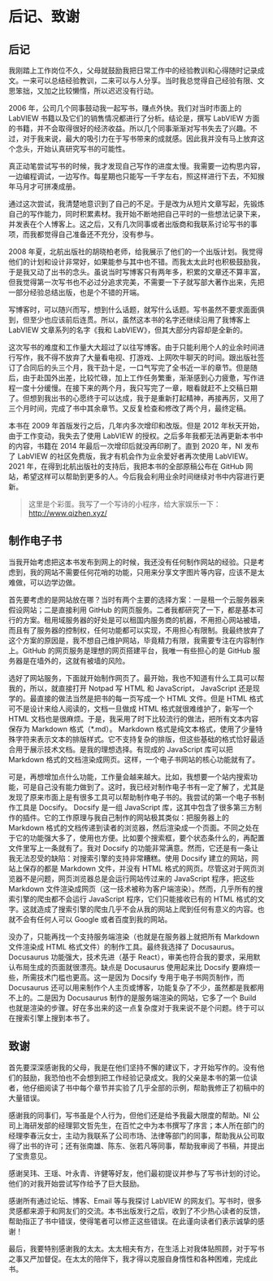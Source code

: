 # 后记、致谢

## 后记

我刚踏上工作岗位不久，父母就鼓励我把日常工作中的经验教训和心得随时记录成文。一来可以总结经验教训，二来可以与人分享。当时我总觉得自己经验有限、文思笨拙，又加之比较懒惰，所以迟迟没有行动。

2006 年，公司几个同事鼓动我一起写书，赚点外快。我们对当时市面上的 LabVIEW 书籍以及它们的销售情况都进行了分析。结论是，撰写 LabVIEW 方面的书籍，并不会取得很好的经济收益。所以几个同事渐渐对写书失去了兴趣。不过，对于我来说，最大的吸引力在于写书带来的成就感。因此我并没有马上放弃这个念头，开始认真研究写书的可能性。

真正动笔尝试写书的时候，我才发现自己写作的进度太慢。我需要一边构思内容，一边编程调试，一边写作。每星期也只能写一千字左右，照这样进行下去，不知猴年马月才可拼凑成册。

通过这次尝试，我清楚地意识到了自己的不足。于是改为从短片文章写起，先锻炼自己的写作能力，同时积累素材。我开始不断地把自己平时的一些想法记录下来，并发表在个人博客上。这之后，又有几次同事或者出版商和我联系讨论写书的事项，而我都觉得自己准备还不充分，没有参与。

2008 年夏，北航出版社的胡晓柏老师，给我展示了他们的一个出版计划。我觉得他们的计划和设计非常好，如果能参与其中也不错。而我太太此时也积极鼓励我，于是我又动了出书的念头。虽说当时写博客只有两年多，积累的文章还不算丰富，但我觉得第一次写书也不必过分追求完美，不需要一下子就写部大著作出来，先把一部分经验总结出版，也是个不错的开端。

写博客时，可以随兴而写，想到什么话题，就写什么话题。写书虽然不要求面面俱到，但至少也应该前后连贯。所以，虽然这本书的名字还继续沿用了我博客上 LabVIEW 文章系列的名字《我和 LabVIEW》，但其大部分内容却是全新的。

这次写书的难度和工作量大大超过了以往写博客。由于只能利用个人的业余时间进行写作，我不得不放弃了大量看电视、打游戏、上网吹牛聊天的时间。跟出版社签订了合同后的头三个月，我干劲十足，一口气写完了全书近一半的章节。但是随后，由于赴国外出差，比较忙碌，加上工作任务繁重，渐渐感到心力疲惫，写作进程一度十分缓慢。在接下来的两个月，我只写完了一章，眼看就赶不上交稿日期了。但想到我出书的心愿终于可以达成，我于是重新打起精神，再接再厉，又用了三个月时间，完成了书中其余章节。又反复检查和修改了两个月，最终定稿。

本书在 2009 年首版发行之后，几年内多次增印和改版。但是 2012 年秋天开始，由于工作变动，我失去了使用 LabVIEW 的授权。之后多年我都无法再更新本书中的内容，书籍在 2014 年最后一次增印后就没再印刷了。直到 2020 年，NI 发布了 LabVIEW 的社区免费版，我才有机会作为业余爱好者再次使用 LabVIEW。2021 年，在得到北航出版社的支持后，我把本书的全部原稿公布在 GitHub 网站，希望这样可以帮助到更多的人。今后我会利用业余时间继续对书中内容进行更新。

> 这里是个彩蛋。我写了一个写诗的小程序，给大家娱乐一下：<http://www.qizhen.xyz/>


## 制作电子书

当我开始考虑把这本书发布到网上的时候，我还没有任何制作网站的经验。只是考虑到，我的网站不需要任何花哨的功能，只用来分享文字图片等内容，应该不是太难做，可以边学边做。

首先要考虑的是网站放在哪？当时有两个主要的选择方案：一是租一个云服务器来假设网站；二是直接利用 GitHub 的网页服务。二者我都研究了一下，都是基本可行的方案。租用域服务器的好处是可以租国内服务商的机器，不用担心网站被墙，而且有了服务器的控制权，任何功能都可以实现，不用担心有限制。我最终放弃了这个方案的原因是，我不想自己维护网站，毕竟精力有限，我需要专注在内容制作上。GitHub 的网页服务是理想的网页搭建平台，我唯一有些担心的是 GitHub 服务器是在墙外的，这就有被墙的风险。

选好了网站服务，下面就开始制作网页了。最开始，我也不知道有什么工具可以帮我的，所以，就直接打开 Notpad 写 HTML 和 JavaScript， JavaScript 还是现学的。最直接的做法当然是把书的每一页写成一个 HTML 文件。但是 HTML 格式可不是设计来给人阅读的，文档一旦做成 HTML 格式就很难维护了，新写一个 HTML 文档也是很麻烦。于是，我采用了时下比较流行的做法，把所有文本内容保存为 Markdown 格式（\*.md）。 Markdown 格式是纯文本格式，使用了少量特殊字符来表示文本的排版样式。它不支持复杂的排版，但这些基础的格式恰好最适合用于展示技术文档。是我的理想选择。有现成的 JavaScript 库可以把 Markdown 格式的文档渲染成网页。这样，一个电子书网站的核心功能就有了。

可是，再想增加点什么功能，工作量会越来越大。比如，我想要一个站内搜索功能，可是自己没有能力做到了。这时，我已经对制作电子书有一定了解了，尤其是发现了原来市面上是有很多工具可以帮助制作电子书的。我尝试的第一个电子书制作工具是 Docsify。 Docsify 是一组 JavaScript 库，这其中包含了很多第三方制作的插件。它的工作原理与我自己制作的网站极其类似：把服务器上的 Markdown 格式的文档传递到读者的浏览器，然后渲染成一个页面。不同之处在于它的功能强大多了，使用也方便。比如要个搜索框，要个状态条什么的，再配置文件里写上一条就有了。我对 Docsify 的功能非常满意。然而，它还是有一条让我无法忍受的缺陷：对搜索引擎的支持非常糟糕。使用 Docsify 建立的网站，网站上保存的都是 Markdown 文件，并没有 HTML 格式的网页。尽管这对于网页浏览器不是问题，网页浏览器总是会运行网站传过来的 JavaScript 程序，把这些 Markdown 文件渲染成网页（这一技术被称为客户端渲染）。然而，几乎所有的搜索引擎的爬虫都不会运行 JavaScript 程序，它们只能接收已有的 HTML 格式的文字。这就造成了搜索引擎的爬虫几乎不会从我的网站上爬到任何有意义的内容。也就不会有任何人可以 Google 或者百度到我的网站。

没办了，只能再找一个支持服务端渲染（也就是在服务器上就把所有 Markdown 文件渲染成 HTML 格式文件）的制作工具。最终我选择了 Docusaurus。 Docusaurus 功能强大，技术先进（基于 React），审美也符合我的要求，采用默认布局生成的页面就很漂亮。缺点是 Docusaurus 使用起来比 Docsify 要麻烦一些，所需技术门槛也更高。这一是因为 Docsify 专用于电子书网页制作，而 Docusaurus 还可以用来制作个人主页或博客，功能复杂了不少，虽然都是我都用不上的。二是因为 Docusaurus 制作的是服务端渲染的网站，它多了一个 Build 也就是渲染的步骤。好在多出来的这一点复杂度对于我来说不是个问题。终于可以在搜索引擎上搜到本书了。


## 致谢

首先要深深感谢我的父母，我是在他们坚持不懈的建议下，才开始写作的。没有他们的鼓励，我恐怕也不会想到把工作经验记录成文。我的父亲是本书的第一位读者，他仔细阅读了书中每个章节并实验了几乎全部的示例，帮助我修正了初稿中的大量错误。

感谢我的同事们，写书虽是个人行为，但他们还是给予我最大限度的帮助。NI 公司上海研发部的经理郭文哲先生，在百忙之中为本书撰写了序言；本人所在部门的经理李春沅女士，主动为我联系了公司市场、法律等部门的同事，帮助我从公司取得了出书的许可；还有张南雄、陈东、张若凡等同事，帮助我审阅了书稿，并提出了宝贵意见。

感谢吴玮、王瑶、叶永青、许健等好友，他们最初提议并参与了写书计划的讨论。他们的对我开始尝试写作给予了巨大鼓励。

感谢所有通过论坛、博客、Email 等与我探讨 LabVIEW 的网友们。写书时，很多灵感都来源于和网友们的交流。本书出版发行之后，收到了不少热心读者的反馈，帮助指正了书中错误，使得笔者可以修正这些错误。在此谨向读者们表示诚挚的感谢！

最后，我要特别感谢我的太太。太太相夫有方，在生活上对我体贴照顾，对于写书之事又严加督促。在太太的陪伴下，我才得以克服自身惰性和各种困难，完成此书。
